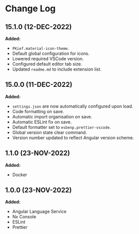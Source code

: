 # Change Log

## 15.1.0 (12-DEC-2022)

**Added:**

- `PKief.material-icon-theme`.
- Default global configuration for icons.
- Lowered required VSCode version.
- Configured default editor tab size.
- Updated `readme.md` to include extension list.

## 15.0.0 (11-DEC-2022)

**Added:**

- `settings.json` are now automatically configured upon load.
- Code formatting on save.
- Automatic import organisation on save.
- Automatic ESLint fix on save.
- Default formatter set to `esbenp.prettier-vscode`.
- Global version state clear command.
- Version number updated to reflect Angular version scheme.

## 1.1.0 (23-NOV-2022)

**Added:**

- Docker

## 1.0.0 (23-NOV-2022)

**Added:**

- Angular Language Service
- Nx Console
- ESLint
- Prettier
